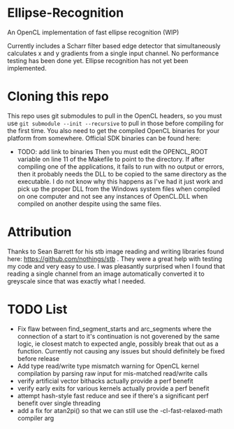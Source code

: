 # Ellipse-Recognition
An OpenCL implementation of fast ellipse recognition (WIP)

Currently includes a Scharr filter based edge detector that simultaneously 
calculates x and y gradients from a single input channel. No performance testing 
has been done yet. Ellipse recognition has not yet been implemented.

# Cloning this repo
This repo uses git submodules to pull in the OpenCL headers, so you must use
```git submodule --init --recursive``` to pull in those before compiling for the
first time. You also need to get the compiled OpenCL binaries for your platform
from somewhere. Official SDK binaries can be found here:
* TODO: add link to binaries
Then you must edit the OPENCL_ROOT variable on line 11 of the Makefile to point 
to the directory. If after compiling one of the applications, it fails to run 
with no output or errors, then it probably needs the DLL to be copied to the 
same directory as the executable. I do not know why this happens as I've had it 
just work and pick up the proper DLL from the Windows system files when compiled
on one computer and not see any instances of OpenCL.DLL when compiled on another
despite using the same files.

# Attribution
Thanks to Sean Barrett for his stb image reading and writing libraries found 
here: https://github.com/nothings/stb . They were a great help with testing my 
code and very easy to use. I was pleasantly surprised when I found that reading 
a single channel from an image automatically converted it to greyscale since 
that was exactly what I needed.

# TODO List
* Fix flaw between find_segment_starts and arc_segments where the connection 
of a start to it's continuation is not goverened by the same logic, ie closest 
match to expected angle, possibly break that out as a function. Currently not 
causing any issues but should definitely be fixed before release
* Add type read/write type mismatch warning for OpenCL kernel compilation by 
parsing raw input for mis-matched read/write calls
* verify artificial vector bithacks actually provide a perf benefit
* verify early exits for various kernels actually provide a perf benefit
* attempt hash-style fast reduce and see if there's a significant perf benefit 
over single threading
* add a fix for atan2pi() so that we can still use the -cl-fast-relaxed-math 
compiler arg